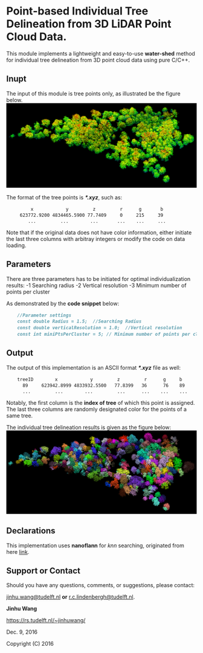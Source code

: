 # Point-based Individual Tree Delineation from 3D LiDAR Point Cloud Data.

This module implements a lightweight and easy-to-use **water-shed** method for individual tree delineation from 3D point cloud data using pure C/C++.

## Inupt
 The input of this module is tree points only, as illustrated be the figure below.
![Inputs of this implementation](OriginalTreePoints.PNG)
 
 The format of the tree points is **_*.xyz_**, such as:
 ```
          x            y         z         r      g       b 
      623772.9200 4834465.5900 77.7409     0     215     39
         ...         ...        ...       ...    ...     ...
```
Note that if the original data does not have color information, either initiate the last three columns with arbitray integers or modify the code on data loading. 


## Parameters
There are three parameters has to be initiated for optimal individualization results:
     -1 Searching radius
     -2 Vertical resolution
     -3 Minimum number of points per cluster

As demonstrated by the **code snippet** below:

```markdown
	//Parameter settings
	const double Radius = 1.5;  //Searching Radius
	const double verticalResolution = 1.0;  //Vertical resolution
	const int miniPtsPerCluster = 5; // Minimum number of points per cluster
```
## Output
The output of this implementation is an ASCII format **_*.xyz_** file as well:
```
	treeID        x            y         z         r      g     b 
	  89     623942.8999 4833932.5500   77.8399   36      76    89
	  ...         ...        ...         ...      ...    ...    ...
```
Notably, the first column is the **index of tree** of which this point is assigned. The last three columns are randomly designated color for the points of a same tree.

The individual tree delineation results is given as the figure below:
![Individual tree delineation results](Results.PNG)


## Declarations
This implementation uses **nanoflann** for _knn_ searching, originated from here [link](https://github.com/jlblancoc/nanoflann). 

## Support or Contact

Should you have any questions, comments, or suggestions, please contact:

jinhu.wang@tudelft.nl  __or__  r.c.lindenbergh@tudelft.nl. 

**Jinhu Wang**

https://rs.tudelft.nl/~jinhuwang/

Dec. 9, 2016

Copyright (C) 2016

